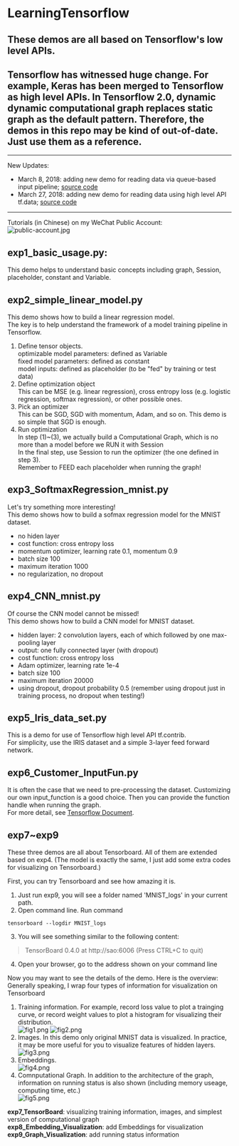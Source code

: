 # LearningTensorflow  

## These demos are all based on Tensorflow's low level APIs.
## Tensorflow has witnessed huge change. For example, Keras has been merged to Tensorflow as high level APIs. In Tensorflow 2.0, dynamic dynamic computational graph replaces static graph as the default pattern. Therefore, the demos in this repo may be kind of out-of-date. Just use them as a reference.

***
New Updates:
* March 8, 2018: adding new demo for reading data via queue-based input pipeline; [source code](https://github.com/SaoYan/LearningTensorflow/blob/master/exp11_user_dataset_low_API_1.py)
* March 27, 2018: adding new demo for reading data using high level API tf.data; [source code](https://github.com/SaoYan/LearningTensorflow/blob/master/exp13_user_dataset_high_API_1.py)

***

Tutorials (in Chinese) on my WeChat Public Account:  
![public-account.jpg](https://github.com/SaoYan/LearningTensorflow/blob/master/Figures/public-account.jpg)

## exp1_basic_usage.py:     
This demo helps to understand basic concepts including graph, Session, placeholder, constant and Variable.

## exp2_simple_linear_model.py    
This demo shows how to build a linear regression model.     
The key is to help understand the framework of a model training pipeline in Tensorflow.      
1. Define tensor objects.    
optimizable model parameters: defined as Variable    
fixed model parameters: defined as constant    
model inputs: defined as placeholder (to be "fed" by training or test data)    
2. Define optimization object    
This can be MSE (e.g. linear regression), cross entropy loss (e.g. logistic regression, softmax regression), or other possible ones.    
3. Pick an optimizer    
This can be SGD, SGD with momentum, Adam, and so on. This demo is so simple that SGD is enough.    
4. Run optimization    
In step (1)~(3), we actually build a Computational Graph, which is no more than a model before we RUN it with Session    
In the final step, use Session to run the optimizer (the one defined in step 3).    
Remember to FEED each placeholder when running the graph!

## exp3_SoftmaxRegression_mnist.py    
Let's try something more interesting!    
This demo shows how to build a sofmax regression model for the MNIST dataset.    
* no hiden layer  
* cost function: cross entropy loss    
* momentum optimizer, learning rate 0.1, momentum 0.9    
* batch size 100    
* maximum iteration 1000    
* no regularization, no dropout

## exp4_CNN_mnist.py    
Of course the CNN model cannot be missed!    
This demo shows how to build a CNN model for MNIST dataset.    
* hidden layer: 2 convolution layers, each of which followed by one max-pooling layer    
* output: one fully connected layer (with dropout)    
* cost function: cross entropy loss    
* Adam optimizer, learning rate 1e-4    
* batch size 100    
* maximum iteration 20000    
* using dropout, dropout probability 0.5 (remember using dropout just in training process, no dropout when testing!)

## exp5_Iris_data_set.py
This is a demo for use of Tensorflow high level API tf.contrib.    
For simplicity, use the IRIS dataset and a simple 3-layer feed forward network.

## exp6_Customer_InputFun.py
It is often the case that we need to pre-processing the dataset. Customizing our own input_function is a good choice. Then you can provide the function handle when running the graph.     
For more detail, see [Tensorflow Document](https://www.tensorflow.org/get_started/input_fn).

## exp7~exp9
These three demos are all about Tensorboard. All of them are extended based on exp4. (The model is exactly the same, I just add some extra codes for visualizing on Tensorboard.)

First, you can try Tensorboard and see how amazing it is.       
1. Just run exp9, you will see a folder named 'MNIST_logs' in your current path.    
2. Open command line. Run command
```
tensorboard --logdir MNIST_logs
```    
3. You will see something similar to the following content:    
> TensorBoard 0.4.0 at http://sao:6006 (Press CTRL+C to quit)

4. Open your browser, go to the address shown on your command line

Now you may want to see the details of the demo. Here is the overview:    
Generally speaking, I wrap four types of information for visualization on Tensorboard    
1. Training information. For example, record loss value to plot a trainging curve, or record weight values to plot a histogram for visualizing their distribution.  
![fig1.png](https://github.com/SaoYan/LearningTensorflow/blob/master/Figures/fig1.png)
![fig2.png](https://github.com/SaoYan/LearningTensorflow/blob/master/Figures/fig2.png)
2. Images. In this demo only original MNIST data is visualized. In practice, it may be more useful for you to visualize features of hidden layers.
![fig3.png](https://github.com/SaoYan/LearningTensorflow/blob/master/Figures/fig3.png)
3. Embeddings.  
![fig4.png](https://github.com/SaoYan/LearningTensorflow/blob/master/Figures/fig4.png)
4. Comnputational Graph. In addition to the architecture of the graph, information on running status is also shown (including memory useage, computing time, etc.)  
![fig5.png](https://github.com/SaoYan/LearningTensorflow/blob/master/Figures/fig5.png)

**exp7_TensorBoard**: visualizing training information, images, and simplest version of computational graph    
**exp8_Embedding_Visualization**: add Embeddings for visualization    
**exp9_Graph_Visualization**: add running status information
